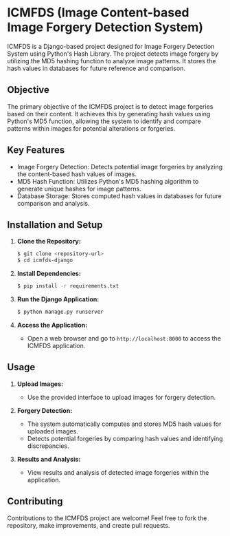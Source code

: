 # ICMFDS (Image Content-based Image Forgery Detection System)

ICMFDS is a Django-based project designed for Image Forgery Detection System using Python's Hash Library. The project detects image forgery by utilizing the MD5 hashing function to analyze image patterns. It stores the hash values in databases for future reference and comparison.

## Objective

The primary objective of the ICMFDS project is to detect image forgeries based on their content. It achieves this by generating hash values using Python's MD5 function, allowing the system to identify and compare patterns within images for potential alterations or forgeries.

## Key Features

- Image Forgery Detection: Detects potential image forgeries by analyzing the content-based hash values of images.
- MD5 Hash Function: Utilizes Python's MD5 hashing algorithm to generate unique hashes for image patterns.
- Database Storage: Stores computed hash values in databases for future comparison and analysis.

## Installation and Setup

1. **Clone the Repository:**
    ```bash
    $ git clone <repository-url>
    $ cd icmfds-django
    ```

2. **Install Dependencies:**
    ```bash
    $ pip install -r requirements.txt
    ```

3. **Run the Django Application:**
    ```bash
    $ python manage.py runserver
    ```

4. **Access the Application:**
    - Open a web browser and go to `http://localhost:8000` to access the ICMFDS application.

## Usage

1. **Upload Images:**
    - Use the provided interface to upload images for forgery detection.

2. **Forgery Detection:**
    - The system automatically computes and stores MD5 hash values for uploaded images.
    - Detects potential forgeries by comparing hash values and identifying discrepancies.

3. **Results and Analysis:**
    - View results and analysis of detected image forgeries within the application.

## Contributing

Contributions to the ICMFDS project are welcome! Feel free to fork the repository, make improvements, and create pull requests.
